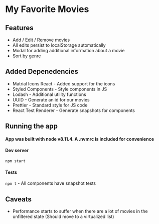 # My Favorite Movies

## Features
* Add / Edit / Remove movies
* All edits persist to localStorage automatically
* Modal for adding additional information about a movie
* Sort by genre 

## Added Depenedencies
* Matrial Icons React - Added support for the icons
* Styled Components - Style components in JS 
* Lodash - Additional utility functions
* UUID - Generate an id for our movies 
* Prettier - Standard style for JS code
* React Test Renderer - Generate snapshots for components

## Running the app
#### App was built with node v8.11.4. A .nvmrc is included for convenience 
#### Dev server
```npm start```
#### Tests
```npm t``` - All components have snapshot tests 

## Caveats 
* Performance starts to suffer when there are a lot of movies in the unfiltered state (Should move to a virtualized list)
